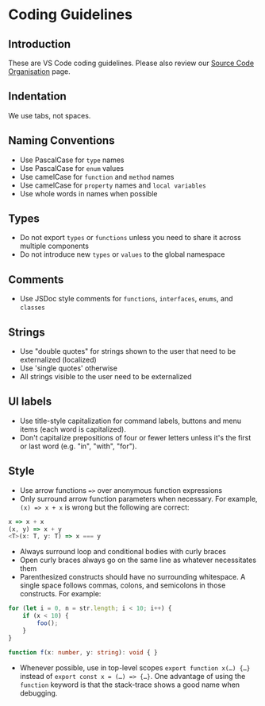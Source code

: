 # Coding Guidelines

## Introduction

These are VS Code coding guidelines. Please also review our [Source Code Organisation](https://github.com/microsoft/vscode/wiki/Source-Code-Organization) page.

## Indentation

We use tabs, not spaces.

## Naming Conventions

* Use PascalCase for `type` names
* Use PascalCase for `enum` values
* Use camelCase for `function` and `method` names
* Use camelCase for `property` names and `local variables`
* Use whole words in names when possible

## Types

* Do not export `types` or `functions` unless you need to share it across multiple components
* Do not introduce new `types` or `values` to the global namespace

## Comments

* Use JSDoc style comments for `functions`, `interfaces`, `enums`, and `classes`

## Strings

* Use "double quotes" for strings shown to the user that need to be externalized (localized)
* Use 'single quotes' otherwise
* All strings visible to the user need to be externalized

## UI labels
* Use title-style capitalization for command labels, buttons and menu items (each word is capitalized).
* Don't capitalize prepositions of four or fewer letters unless it's the first or last word (e.g. "in", "with", "for").

## Style

* Use arrow functions `=>` over anonymous function expressions
* Only surround arrow function parameters when necessary. For example, `(x) => x + x` is wrong but the following are correct:

```typescript
x => x + x
(x, y) => x + y
<T>(x: T, y: T) => x === y
```

* Always surround loop and conditional bodies with curly braces
* Open curly braces always go on the same line as whatever necessitates them
* Parenthesized constructs should have no surrounding whitespace. A single space follows commas, colons, and semicolons in those constructs. For example:

```typescript
for (let i = 0, n = str.length; i < 10; i++) {
    if (x < 10) {
        foo();
    }
}

function f(x: number, y: string): void { }
```
* Whenever possible, use in top-level scopes `export function x(…) {…}` instead of `export const x = (…) => {…}`. One advantage of using the `function` keyword is that the stack-trace shows a good name when debugging.
